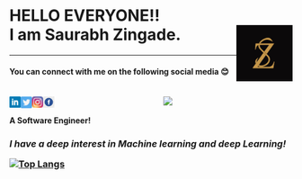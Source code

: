 <h1>HELLO EVERYONE!!
<br>
I am Saurabh Zingade. <img align="right" alt="LOGO" width="100px" height="100px" src="szlogo.jpg" />
<br></h1>
<hr>

<h4>You can connect with me on the following social media  😊 <h4>
<br>
  <img align='right' src="https://media.giphy.com/media/M9gbBd9nbDrOTu1Mqx/giphy.gif" width="230">

<a href="https://www.linkedin.com/in/saurabhzingade/" target="_blank">
  <img align="left" alt="My LinkdeIN" width="20px" src="linkedin.png" />
</a>
<a href="https://twitter.com/Iamsz7" target="_blank">
  <img align="left" alt="My Twitter" width="20px" src="twitter.png" />
</a>
<a href="https://www.instagram.com/iamszing/" target="_blank">
  <img align="left" alt="My Instagram" width="20px" src="instagram.png" />
</a>
  <a href="https://www.facebook.com/profile.php?id=100001453246006" target="_blank">
  <img align="left" alt="My Facebook" width="20px" src="facebook.png" />
</a>
<br><br>
<B> A Software Engineer!</B>
<br>
<h3><i> I have a deep interest in Machine learning and deep Learning! </i><?h3>

[![Top Langs](https://github-readme-stats.vercel.app/api/top-langs/?username=saurabhzingade&layout=compact)](https://github.com/anuraghazra/github-readme-stats)
